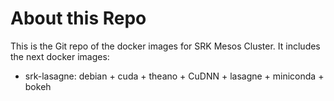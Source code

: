 # About this Repo

This is the Git repo of the docker images for SRK Mesos Cluster. It includes the next docker images:
 - srk-lasagne: debian + cuda + theano + CuDNN + lasagne + miniconda + bokeh 
